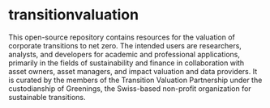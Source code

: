 # transitionvaluation
This open-source repository contains resources for the valuation of corporate transitions to net zero. The intended users are researchers, analysts, and developers for academic and professional applications, primarily in the fields of sustainability and finance in collaboration with asset owners, asset managers, and impact valuation and data providers. It is curated by the members of the Transition Valuation Partnership under the custodianship of Greenings, the Swiss-based non-profit organization for sustainable transitions.
